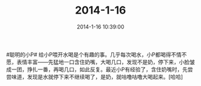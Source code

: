 ﻿---
title: "2014-1-16"
date: 2014-1-16 10:39:00
tags:
categories: 爸爸
---
#聪明的小P# 给小P喂开水喝是个有趣的事。几乎每次喝水，小P都喝得不情不愿，表情丰富——先猛地一口含住奶嘴，大喝几口，发现不是奶，停下来，小脸皱成一团，挣扎一番，再喝几口，如此反复。最近小P有经验了，含住奶嘴时，先尝尝味道，发现是水就停下来不继续喝了，是奶，就咕噜咕噜大喝起来。[哈哈]
